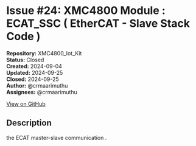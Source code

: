 # Issue #24: XMC4800  Module : ECAT_SSC ( EtherCAT - Slave Stack Code )

**Repository:** XMC4800_Iot_Kit  
**Status:** Closed  
**Created:** 2024-09-04  
**Updated:** 2024-09-25  
**Closed:** 2024-09-25  
**Author:** @crmaarimuthu  
**Assignees:** @crmaarimuthu  

[View on GitHub](https://github.com/Simtestlab/XMC4800_Iot_Kit/issues/24)

## Description

 the ECAT master-slave communication .